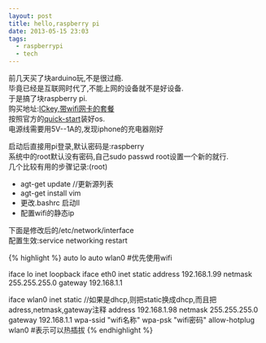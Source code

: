 ```yaml
---
layout: post
title: hello,raspberry pi
date: 2013-05-15 23:03
tags:
  - raspberrypi
  - tech
---
```


前几天买了块arduino玩,不是很过瘾.  
毕竟已经是互联网时代了,不能上网的设备就不是好设备.  
于是搞了块raspberry pi.  
购买地址:[ICkey,带wifi网卡的套餐](http://www.ickey.cn/)  
按照官方的[quick-start](http://www.raspberrypi.org/quick-start-guide)装好os.  
电源线需要用5V--1A的,发现iphone的充电器刚好  

启动后直接用pi登录,默认密码是:raspberry  
系统中的root默认没有密码,自己sudo passwd root设置一个新的就行.  
几个比较有用的步骤记录:(root)  

- agt-get update //更新源列表
- agt-get install vim
- 更改.bashrc 启动ll
- 配置wifi的静态ip  

下面是修改后的/etc/network/interface  
配置生效:service networking restart  

{% highlight %}
auto lo
auto wlan0 #优先使用wifi

iface lo inet loopback
iface eth0 inet static
        address 192.168.1.99
        netmask 255.255.255.0
        gateway 192.168.1.1

iface wlan0 inet static
//如果是dhcp,则把static换成dhcp,而且把adress,netmask,gateway注释
        address 192.168.1.98
        netmask 255.255.255.0
        gateway 192.168.1.1
        wpa-ssid &quot;wifi名称&quot;
        wpa-psk &quot;wifi密码&quot;
allow-hotplug wlan0 #表示可以热插拔
{% endhighlight %}